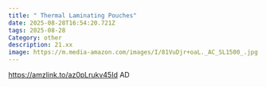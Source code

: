 ```yaml
---
title: " Thermal Laminating Pouches"
date: 2025-08-28T16:54:20.721Z
tags: 2025-08-28
Category: other
description: 21.xx
image: https://m.media-amazon.com/images/I/81VuDjr+oaL._AC_SL1500_.jpg
---
```

https://amzlink.to/az0pLrukv45Id
AD